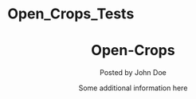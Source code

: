 # Open_Crops_Tests
<header>
    <h1>Open-Crops</h1>
    <p>Posted by John Doe</p>
    <p>Some additional information here</p>
  </header>
